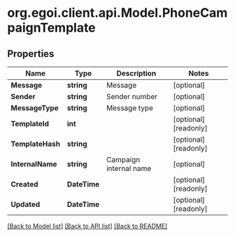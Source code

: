 
# org.egoi.client.api.Model.PhoneCampaignTemplate

## Properties

Name | Type | Description | Notes
------------ | ------------- | ------------- | -------------
**Message** | **string** | Message | [optional] 
**Sender** | **string** | Sender number | [optional] 
**MessageType** | **string** | Message type | [optional] 
**TemplateId** | **int** |  | [optional] [readonly] 
**TemplateHash** | **string** |  | [optional] [readonly] 
**InternalName** | **string** | Campaign internal name | [optional] 
**Created** | **DateTime** |  | [optional] [readonly] 
**Updated** | **DateTime** |  | [optional] [readonly] 

[[Back to Model list]](../README.md#documentation-for-models)
[[Back to API list]](../README.md#documentation-for-api-endpoints)
[[Back to README]](../README.md)

